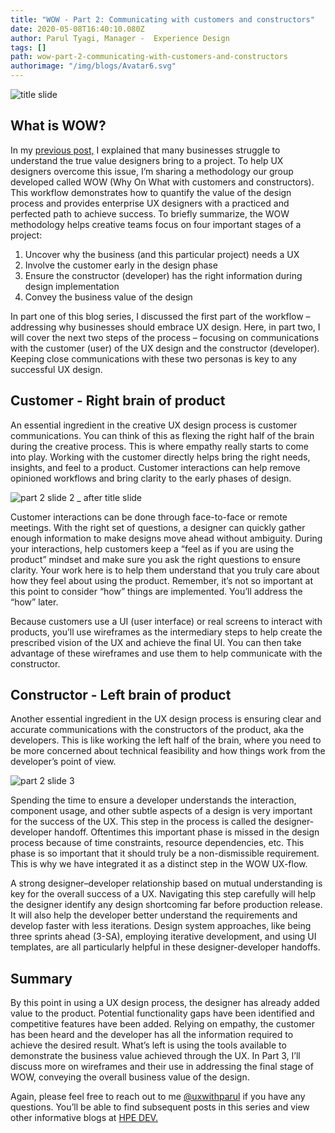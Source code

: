 ```yaml
---
title: "WOW - Part 2: Communicating with customers and constructors"
date: 2020-05-08T16:40:10.080Z
author: Parul Tyagi, Manager -  Experience Design 
tags: []
path: wow-part-2-communicating-with-customers-and-constructors
authorimage: "/img/blogs/Avatar6.svg"
---
```

![title slide](https://hpe-developer-portal.s3.amazonaws.com/uploads/media/2020/3/title-slide-1588956219016.jpg)

## What is WOW?

In my [previous post,](https://developer.hpe.com/blog/wow-a-practiced-and-perfected-design-process-part-1-uncovering-the-merit) I explained that many businesses struggle to understand the true value designers bring to a project. To help UX designers overcome this issue, I’m sharing a methodology our group developed called WOW (Why On What with customers and constructors). This workflow demonstrates how to quantify the value of the design process and provides enterprise UX designers with a practiced and perfected path to achieve success. 
To briefly summarize, the WOW methodology helps creative teams focus on four important stages of a project:

1. Uncover why the business (and this particular project) needs a UX
2. Involve the customer early in the design phase
3. Ensure the constructor (developer) has the right information during design implementation
4. Convey the business value of the design

In part one of this blog series, I discussed the first part of the workflow – addressing why businesses should embrace UX design. Here, in part two, I will cover the next two steps of the process – focusing on communications with the customer (user) of the UX design and the constructor (developer). Keeping close communications with these two personas is key to any successful UX design.

## Customer - Right brain of product

An essential ingredient in the creative UX design process is customer communications. You can think of this as flexing the right half of the brain during the creative process. This is where empathy really starts to come into play. Working with the customer directly helps bring the right needs, insights, and feel to a product. Customer interactions can help remove opinioned workflows and bring clarity to the early phases of design. 


![part 2 slide 2 _ after title slide](https://hpe-developer-portal.s3.amazonaws.com/uploads/media/2020/3/part-2-slide-2-_-after-title-slide-1588956251003.jpg)

Customer interactions can be done through face-to-face or remote meetings. With the right set of questions, a designer can quickly gather enough information to make designs move ahead without ambiguity. During your interactions, help customers keep a “feel as if you are using the product” mindset and make sure you ask the right questions to ensure clarity. Your work here is to help them understand that you truly care about how they feel about using the product. Remember, it’s not so important at this point to consider “how” things are implemented. You’ll address the “how” later.

Because customers use a UI (user interface) or real screens to interact with products, you’ll use wireframes as the intermediary steps to help create the prescribed vision of the UX and achieve the final UI. You can then take advantage of these wireframes and use them to help communicate with the constructor.

## Constructor - Left brain of product

Another essential ingredient in the UX design process is ensuring clear and accurate communications with the constructors of the product, aka the developers. This is like working the left half of the brain, where you need to be more concerned about technical feasibility and how things work from the developer’s point of view. 


![part 2 slide 3](https://hpe-developer-portal.s3.amazonaws.com/uploads/media/2020/3/part-2-slide-3-1588956289625.jpg)

Spending the time to ensure a developer understands the interaction, component usage, and other subtle aspects of a design is very important for the success of the UX. This step in the process is called the designer-developer handoff. Oftentimes this important phase is missed in the design process because of time constraints, resource dependencies, etc. This phase is so important that it should truly be a non-dismissible requirement. This is why we have integrated it as a distinct step in the WOW UX-flow. 

A strong designer–developer relationship based on mutual understanding is key for the overall success of a UX. Navigating this step carefully will help the designer identify any design shortcoming far before production release. It will also help the developer better understand the requirements and develop faster with less iterations. Design system approaches, like being three sprints ahead (3-SA), employing iterative development, and using UI templates, are all particularly helpful in these designer-developer handoffs.

## Summary

By this point in using a UX design process, the designer has already added value to the product. Potential functionality gaps have been identified and competitive features have been added. Relying on empathy, the customer has been heard and the developer has all the information required to achieve the desired result. What’s left is using the tools available to demonstrate the business value achieved through the UX. In Part 3, I’ll discuss more on wireframes and their use in addressing the final stage of WOW, conveying the overall business value of the design.

Again, please feel free to reach out to me [@uxwithparul](https://twitter.com/uxwithparul) if you have any questions. You’ll be able to find subsequent posts in this series and view other informative blogs at [HPE DEV.](https://developer.hpe.com/blog)
